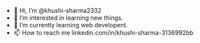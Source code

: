 - 👋 Hi, I’m @khushi-sharma2332
- 👀 I’m interested in learning new things.
- 🌱 I’m currently learning web developent.
- 📫 How to reach me linkedin.com/in/khushi-sharma-3136992bb



